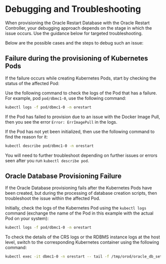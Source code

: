 # Debugging and Troubleshooting

When provisioning the Oracle Restart Database with the Oracle Restart Controller, your debugging approach depends on the stage in which the issue occurs. Use the guidance below for targeted troubleshooting.

Below are the possible cases and the steps to debug such an issue:

## Failure during the provisioning of Kubernetes Pods

If the failure occurs while creating Kubernetes Pods, start by checking the status of the affected Pod:

Use the following command to check the logs of the Pod that has a failure. For example, pod `pod/dbmc1-0`, use the following command:

```sh
kubectl logs -f pod/dbmc1-0 -n orestart
```

If the Pod has failed to provision due to an issue with the Docker Image Pull, then you see the error `Error: ErrImagePull` in the logs.

If the Pod has not yet been initialized, then use the following command to find the reason for it:

```sh
kubectl describe pod/dbmc1-0 -n orestart
```

You will need to further troubleshoot depending on further issues or errors seen after you run `kubectl describe pod`.

## Oracle Database Provisioning Failure

If the Oracle Database provisioning fails after the Kubernetes Pods have been created, but during the processing of database creation scripts, then troubleshoot the issue within the affected Pod.

Initially, check the logs of the Kubernetes Pod using the `kubectl logs` command (exchange the name of the Pod in this example with the actual Pod on your system):

```sh
kubectl logs -f pod/dbmc1-0 -n orestart
```

To check the details of the CRS logs or the RDBMS instance logs at the host level, switch to the corresponding Kubernetes container using the following command:

```sh
kubectl exec -it dbmc1-0 -n orestart -- tail -f /tmp/orod/oracle_db_setup.log
```